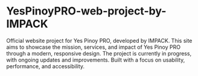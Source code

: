 # YesPinoyPRO-web-project-by-IMPACK
Official website project for Yes Pinoy PRO, developed by IMPACK. This site aims to showcase the mission, services, and impact of Yes Pinoy PRO through a modern, responsive design. The project is currently in progress, with ongoing updates and improvements. Built with a focus on usability, performance, and accessibility.

